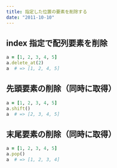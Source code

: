 ```yaml
---
title: 指定した位置の要素を削除する
date: "2011-10-10"
---
```


index 指定で配列要素を削除
----

```ruby
a = [1, 2, 3, 4, 5]
a.delete_at(2)
a  # => [1, 2, 4, 5]
```

先頭要素の削除（同時に取得）
----

```ruby
a = [1, 2, 3, 4, 5]
a.shift()
a  # => [2, 3, 4, 5]
```


末尾要素の削除（同時に取得）
----

```ruby
a = [1, 2, 3, 4, 5]
a.pop()
a  # => [1, 2, 3, 4]
```

